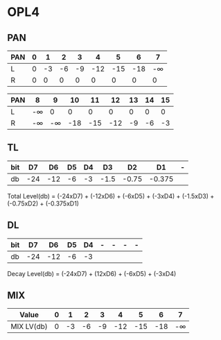 # OPL4

## PAN

| PAN | 0 | 1  | 2  | 3  | 4   | 5   | 6   | 7  |
| --- | - | -- | -- | -- | --- | --- | --- | -- |
| L   | 0 | -3 | -6 | -9 | -12 | -15 | -18 | -∞ |
| R   | 0 | 0  | 0  | 0  | 0   | 0   | 0   | 0  |


| PAN | 8  | 9  | 10  | 11  | 12  | 13 | 14 | 15 |
| --- | -- | -- | --- | --- | --- | -- | -- | -- |
| L   | -∞ | 0  | 0   | 0   | 0   | 0  | 0  | 0  |
| R   | -∞ | -∞ | -18 | -15 | -12 | -9 | -6 | -3 |

## TL

| bit | D7  | D6  | D5 | D4 | D3   | D2    | D1     | - |
| --- | --- | --- | -- | -- | ---- | ----- | ------ | -- |
| db  | -24 | -12 | -6 | -3 | -1.5 | -0.75 | -0.375 |    |

Total Level(db) = (-24xD7) + (-12xD6) + (-6xD5) + (-3xD4) + (-1.5xD3) + (-0.75xD2) + (-0.375xD1)

## DL

| bit | D7  | D6  | D5 | D4 | - | - | - | - |
| --- | --- | --- | -- | -- | -- | -- | -- | -- |
| db  | -24 | -12 | -6 | -3 |    |    |    |    |

Decay Level(db) = (-24xD7) + (12xD6) + (-6xD5) + (-3xD4)

## MIX

| Value      | 0 | 1  | 2  | 3  | 4   | 5   | 6   | 7  |
| ---------- | - | -- | -- | -- | --- | --- | --- | -- |
| MIX LV(db) | 0 | -3 | -6 | -9 | -12 | -15 | -18 | -∞ |

